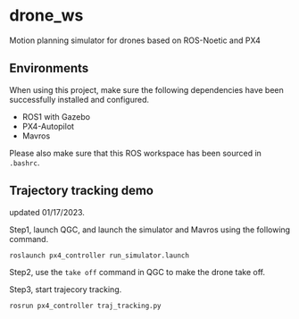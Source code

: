 # drone_ws
Motion planning simulator for drones based on ROS-Noetic and PX4

## Environments

When using this project, make sure the following dependencies have been successfully installed and configured.

* ROS1 with Gazebo
* PX4-Autopilot
* Mavros

Please also make sure that this ROS workspace has been sourced in `.bashrc`.

## Trajectory tracking demo

updated 01/17/2023.

Step1, launch QGC, and launch the simulator and Mavros using the following command.

```bash
roslaunch px4_controller run_simulator.launch 
```

Step2, use the `take off` command in QGC to make the drone take off.

Step3, start trajecory tracking.

```
rosrun px4_controller traj_tracking.py
```



